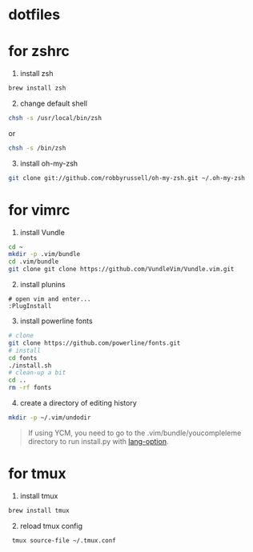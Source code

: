 # dotfiles
# for zshrc
1. install zsh
```bash
brew install zsh
```
2. change default shell
```bash
chsh -s /usr/local/bin/zsh
```
or
```bash
chsh -s /bin/zsh
```
3. install oh-my-zsh
```bash
git clone git://github.com/robbyrussell/oh-my-zsh.git ~/.oh-my-zsh
```

# for vimrc
1. install Vundle
```bash
cd ~
mkdir -p .vim/bundle
cd .vim/bundle
git clone git clone https://github.com/VundleVim/Vundle.vim.git
```
2. install plunins
```vimscript
# open vim and enter...
:PlugInstall 
```
3. install powerline fonts
```bash
# clone
git clone https://github.com/powerline/fonts.git
# install
cd fonts
./install.sh
# clean-up a bit
cd ..
rm -rf fonts
```
4. create a directory of editing history
```zsh
mkdir -p ~/.vim/undodir
```

> If using YCM, you need to go to the .vim/bundle/youcompleleme directory to run install.py with [lang-option](https://github.com/Valloric/YouCompleteMe#mac-os-x).

# for tmux
1. install tmux
```zsh
brew install tmux
```
2. reload tmux config
```zsh
 tmux source-file ~/.tmux.conf
```

